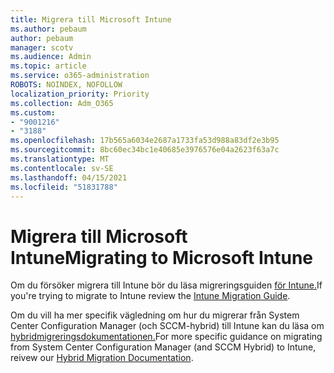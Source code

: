 ```yaml
---
title: Migrera till Microsoft Intune
ms.author: pebaum
author: pebaum
manager: scotv
ms.audience: Admin
ms.topic: article
ms.service: o365-administration
ROBOTS: NOINDEX, NOFOLLOW
localization_priority: Priority
ms.collection: Adm_O365
ms.custom:
- "9001216"
- "3188"
ms.openlocfilehash: 17b565a6034e2687a1733fa53d988a83df2e3b95
ms.sourcegitcommit: 8bc60ec34bc1e40685e3976576e04a2623f63a7c
ms.translationtype: MT
ms.contentlocale: sv-SE
ms.lasthandoff: 04/15/2021
ms.locfileid: "51831788"
---
```

# <a name="migrating-to-microsoft-intune"></a><span data-ttu-id="7ff43-102">Migrera till Microsoft Intune</span><span class="sxs-lookup"><span data-stu-id="7ff43-102">Migrating to Microsoft Intune</span></span>

<span data-ttu-id="7ff43-103">Om du försöker migrera till Intune bör du läsa migreringsguiden [för Intune.](https://docs.microsoft.com/intune/fundamentals/migration-guide)</span><span class="sxs-lookup"><span data-stu-id="7ff43-103">If you're trying to migrate to Intune review the [Intune Migration Guide](https://docs.microsoft.com/intune/fundamentals/migration-guide).</span></span>

<span data-ttu-id="7ff43-104">Om du vill ha mer specifik vägledning om hur du migrerar från System Center Configuration Manager (och SCCM-hybrid) till Intune kan du läsa om [hybridmigreringsdokumentationen.](https://docs.microsoft.com/sccm/mdm/deploy-use/migrate-hybridmdm-to-intunesa)</span><span class="sxs-lookup"><span data-stu-id="7ff43-104">For more specific guidance on migrating from System Center Configuration Manager (and SCCM Hybrid) to Intune, reivew our [Hybrid Migration Documentation](https://docs.microsoft.com/sccm/mdm/deploy-use/migrate-hybridmdm-to-intunesa).</span></span> 